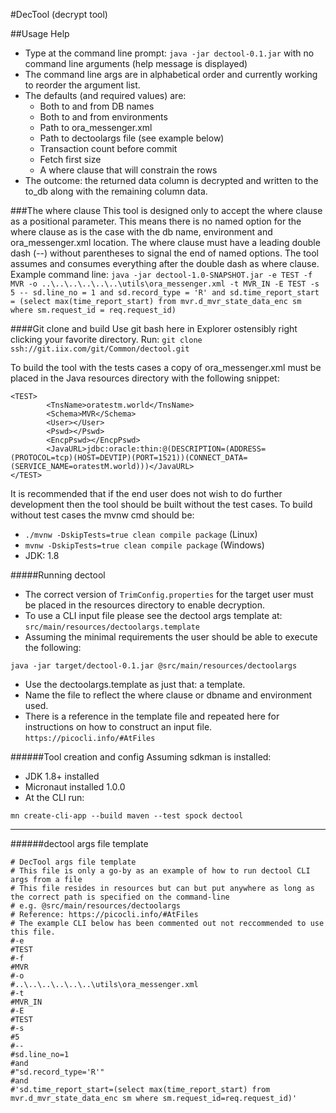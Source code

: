 #DecTool (decrypt tool)

##Usage Help
* Type at the command line prompt: `java -jar dectool-0.1.jar`
with no command line arguments (help message is displayed)
* The command line args are in alphabetical order and currently working to reorder the argument list.
* The defaults (and required values) are:
  * Both to and from DB names
  * Both to and from environments
  * Path to ora_messenger.xml
  * Path to dectoolargs file (see example below)
  * Transaction count before commit
  * Fetch first size
  * A where clause that will constrain the rows
 * The outcome: the returned data column is decrypted and written to the to_db along with the remaining column data.
 
###The where clause
 This tool is designed only to accept the where clause as a positional parameter.
 This means there is no named option for the where clause as is the case with the db name, environment and ora_messenger.xml location.
 The where clause must have a leading double dash (--) without parentheses to signal the end of named options.
 The tool assumes and consumes everything after the double dash as where clause.
 Example command line:
 `java -jar dectool-1.0-SNAPSHOT.jar -e TEST -f MVR -o ..\..\..\..\..\..\utils\ora_messenger.xml -t MVR_IN -E TEST -s 5 -- sd.line_no = 1 and sd.record_type = 'R' and sd.time_report_start = (select max(time_report_start) from mvr.d_mvr_state_data_enc sm where sm.request_id = req.request_id)
`
 
####Git clone and build
 Use git bash here in Explorer ostensibly right clicking your favorite directory.
 Run: `git clone ssh://git.iix.com/git/Common/dectool.git`
 
 To build the tool with the tests cases a copy of ora_messenger.xml must be placed in the Java resources directory with the following snippet:
 ```
 <TEST>
         <TnsName>oratestm.world</TnsName>
         <Schema>MVR</Schema>
         <User></User>
         <Pswd></Pswd>
         <EncpPswd></EncpPswd>
         <JavaURL>jdbc:oracle:thin:@(DESCRIPTION=(ADDRESS=(PROTOCOL=tcp)(HOST=DEVTIP)(PORT=1521))(CONNECT_DATA=(SERVICE_NAME=oratestM.world)))</JavaURL>
 </TEST>
 ```
 It is recommended that if the end user does not wish to do further development then the tool should be built without the test cases.
 To build without test cases the mvnw cmd should be:
* `./mvnw -DskipTests=true clean compile package` (Linux)
* `mvnw -DskipTests=true clean compile package` (Windows)
* JDK: 1.8
 
#####Running dectool
 * The correct version of `TrimConfig.properties` for the target user must be placed in the resources directory to enable decryption.
 * To use a CLI input file please see the dectool args template at: `src/main/resources/dectoolargs.template`
 * Assuming the minimal requirements the user should be able to execute the following:
 
 `java -jar target/dectool-0.1.jar @src/main/resources/dectoolargs`
 * Use the dectoolargs.template as just that: a template.
 * Name the file to reflect the where clause or dbname and environment used.
 * There is a reference in the template file and repeated here for instructions on how to construct an input file.
 `https://picocli.info/#AtFiles`
 
 ######Tool creation and config
 Assuming sdkman is installed:
 * JDK 1.8+ installed
 * Micronaut installed 1.0.0
 * At the CLI run:
 
 `mn create-cli-app --build maven --test spock dectool`
 
 ---
 
 ######dectool args file template
 ```
 # DecTool args file template
 # This file is only a go-by as an example of how to run dectool CLI args from a file
 # This file resides in resources but can but put anywhere as long as the correct path is specified on the command-line
 # e.g. @src/main/resources/dectoolargs
 # Reference: https://picocli.info/#AtFiles
 # The example CLI below has been commented out not reccommended to use this file.
 #-e
 #TEST
 #-f
 #MVR
 #-o
 #..\..\..\..\..\..\utils\ora_messenger.xml
 #-t
 #MVR_IN
 #-E
 #TEST
 #-s
 #5
 #--
 #sd.line_no=1
 #and
 #"sd.record_type='R'"
 #and
 #'sd.time_report_start=(select max(time_report_start) from mvr.d_mvr_state_data_enc sm where sm.request_id=req.request_id)'
```